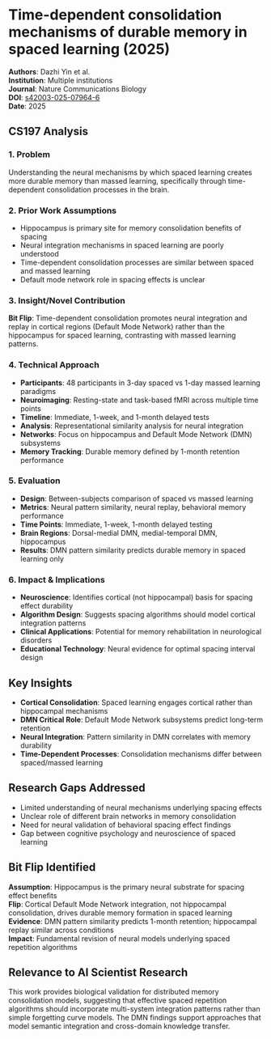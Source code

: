 # Time-dependent consolidation mechanisms of durable memory in spaced learning (2025)

**Authors**: Dazhi Yin et al.  
**Institution**: Multiple institutions  
**Journal**: Nature Communications Biology  
**DOI**: [s42003-025-07964-6](https://www.nature.com/articles/s42003-025-07964-6)  
**Date**: 2025

## CS197 Analysis

### 1. Problem
Understanding the neural mechanisms by which spaced learning creates more durable memory than massed learning, specifically through time-dependent consolidation processes in the brain.

### 2. Prior Work Assumptions
- Hippocampus is primary site for memory consolidation benefits of spacing
- Neural integration mechanisms in spaced learning are poorly understood
- Time-dependent consolidation processes are similar between spaced and massed learning
- Default mode network role in spacing effects is unclear

### 3. Insight/Novel Contribution
**Bit Flip**: Time-dependent consolidation promotes neural integration and replay in cortical regions (Default Mode Network) rather than the hippocampus for spaced learning, contrasting with massed learning patterns.

### 4. Technical Approach
- **Participants**: 48 participants in 3-day spaced vs 1-day massed learning paradigms
- **Neuroimaging**: Resting-state and task-based fMRI across multiple time points
- **Timeline**: Immediate, 1-week, and 1-month delayed tests
- **Analysis**: Representational similarity analysis for neural integration
- **Networks**: Focus on hippocampus and Default Mode Network (DMN) subsystems
- **Memory Tracking**: Durable memory defined by 1-month retention performance

### 5. Evaluation
- **Design**: Between-subjects comparison of spaced vs massed learning
- **Metrics**: Neural pattern similarity, neural replay, behavioral memory performance
- **Time Points**: Immediate, 1-week, 1-month delayed testing
- **Brain Regions**: Dorsal-medial DMN, medial-temporal DMN, hippocampus
- **Results**: DMN pattern similarity predicts durable memory in spaced learning only

### 6. Impact & Implications
- **Neuroscience**: Identifies cortical (not hippocampal) basis for spacing effect durability
- **Algorithm Design**: Suggests spacing algorithms should model cortical integration patterns
- **Clinical Applications**: Potential for memory rehabilitation in neurological disorders
- **Educational Technology**: Neural evidence for optimal spacing interval design

## Key Insights
- **Cortical Consolidation**: Spaced learning engages cortical rather than hippocampal mechanisms
- **DMN Critical Role**: Default Mode Network subsystems predict long-term retention
- **Neural Integration**: Pattern similarity in DMN correlates with memory durability
- **Time-Dependent Processes**: Consolidation mechanisms differ between spaced/massed learning

## Research Gaps Addressed
- Limited understanding of neural mechanisms underlying spacing effects
- Unclear role of different brain networks in memory consolidation
- Need for neural validation of behavioral spacing effect findings
- Gap between cognitive psychology and neuroscience of spaced learning

## Bit Flip Identified
**Assumption**: Hippocampus is the primary neural substrate for spacing effect benefits  
**Flip**: Cortical Default Mode Network integration, not hippocampal consolidation, drives durable memory formation in spaced learning  
**Evidence**: DMN pattern similarity predicts 1-month retention; hippocampal replay similar across conditions  
**Impact**: Fundamental revision of neural models underlying spaced repetition algorithms

## Relevance to AI Scientist Research
This work provides biological validation for distributed memory consolidation models, suggesting that effective spaced repetition algorithms should incorporate multi-system integration patterns rather than simple forgetting curve models. The DMN findings support approaches that model semantic integration and cross-domain knowledge transfer.